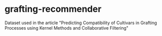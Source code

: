 # grafting-recommender
Dataset used in the article "Predicting Compatibility of Cultivars in Grafting Processes using Kernel Methods and Collaborative Filtering"

